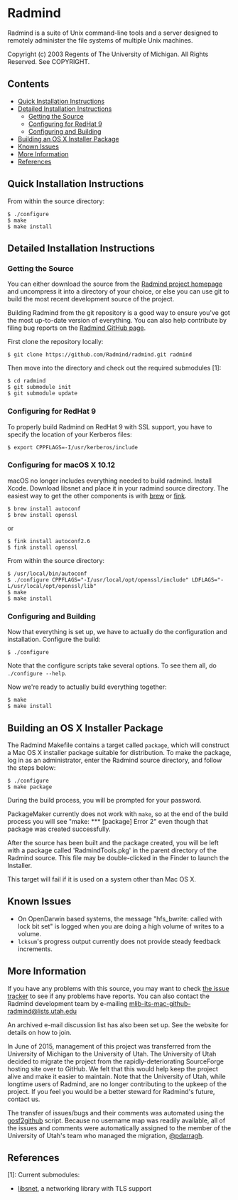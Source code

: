 Radmind
=======

Radmind is a suite of Unix command-line tools and a server designed to remotely administer the file systems of multiple Unix machines.

Copyright (c) 2003 Regents of The University of Michigan.
All Rights Reserved. See COPYRIGHT.

## Contents

* [Quick Installation Instructions](#quick-installation-instructions)
* [Detailed Installation Instructions](#detailed-installation-instructions)
  * [Getting the Source](#getting-the-source)
  * [Configuring for RedHat 9](#configuring-for-redhat-9)
  * [Configuring and Building](#configuring-and-building)
* [Building an OS X Installer Package](#building-an-os-x-installer-package)
* [Known Issues](#known-issues)
* [More Information](#more-informatino)
* [References](#references)

## Quick Installation Instructions

From within the source directory:

```
$ ./configure
$ make
$ make install
```

## Detailed Installation Instructions

### Getting the Source

You can either download the source from the [Radmind project homepage](http://radmind.org/) and uncompress it into a directory of your choice, or else you can use git to build the most recent development source of the project.

Building Radmind from the git repository is a good way to ensure you've got the most up-to-date version of everything. You can also help contribute by filing bug reports on the [Radmind GitHub page](https://github.com/Radmind/radmind).

First clone the repository locally:

```
$ git clone https://github.com/Radmind/radmind.git radmind
```

Then move into the directory and check out the required submodules [1]:

```
$ cd radmind
$ git submodule init
$ git submodule update
```

### Configuring for RedHat 9

To properly build Radmind on RedHat 9 with SSL support, you have to specify the location of your Kerberos files:

```
$ export CPPFLAGS=-I/usr/kerberos/include
```

### Configuring for macOS X 10.12

macOS no longer includes everything needed to build radmind.  Install Xcode.  Download libsnet and place it in your radmind source directory.  The easiest way to get the other components is with [brew](https://brew.sh) or [fink](https://finkproject.org).

```
$ brew install autoconf
$ brew install openssl
```
or
```
$ fink install autoconf2.6
$ fink install openssl
```


From within the source directory:

```
$ /usr/local/bin/autoconf
$ ./configure CPPFLAGS="-I/usr/local/opt/openssl/include" LDFLAGS="-L/usr/local/opt/openssl/lib"
$ make
$ make install
```

### Configuring and Building

Now that everything is set up, we have to actually do the configuration and installation. Configure the build:

```
$ ./configure
```

Note that the configure scripts take several options. To see them all, do `./configure --help`.

Now we're ready to actually build everything together:

```
$ make
$ make install
```

## Building an OS X Installer Package

The Radmind Makefile contains a target called `package`, which will construct a Mac OS X installer package suitable for distribution. To make the package, log in as an administrator, enter the Radmind source directory, and follow the steps below:

```
$ ./configure
$ make package
```

During the build process, you will be prompted for your password.

PackageMaker currently does not work with `make`, so at the end of the build process you will see "make: *** [package] Error 2" even though that package was created successfully.

After the source has been built and the package created, you will be left with a package called 'RadmindTools.pkg' in the parent directory of the Radmind source. This file may be double-clicked in the Finder to launch the Installer.

This target will fail if it is used on a system other than Mac OS X.

## Known Issues

* On OpenDarwin based systems, the message "hfs_bwrite: called with lock bit set" is logged when you are doing a high volume of writes to a volume.
* `lcksum`'s progress output currently does not provide steady feedback increments.

## More Information

If you have any problems with this source, you may want to check [the issue tracker](../../issues) to see if any problems have reports. You can also contact the Radmind development team by e-mailing [mlib-its-mac-github-radmind@lists.utah.edu](mailto:mlib-its-mac-github-radmind@lists.utah.edu)

An archived e-mail discussion list has also been set up. See the website for details on how to join.

In June of 2015, management of this project was transferred from the University of Michigan to the University of Utah. The University of Utah decided to migrate the project from the rapidly-deteriorating SourceForge hosting site over to GitHub. We felt that this would help keep the project alive and make it easier to maintain. Note that the University of Utah, while longtime users of Radmind, are no longer contributing to the upkeep of the project. If you feel you would be a better steward for Radmind's future, contact us.

The transfer of issues/bugs and their comments was automated using the [gosf2github](https://github.com/cmungall/gosf2github) script. Because no username map was readily available, all of the issues and comments were automatically assigned to the member of the University of Utah's team who managed the migration, [@pdarragh](https://github.com/pdarragh).

## References

[1]: Current submodules:
* [libsnet](http://sourceforge.net/projects/libsnet), a networking library with TLS support
